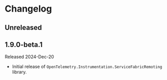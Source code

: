 # Changelog

## Unreleased

## 1.9.0-beta.1

Released 2024-Dec-20

* Initial release of `OpenTelemetry.Instrumentation.ServiceFabricRemoting` library.

